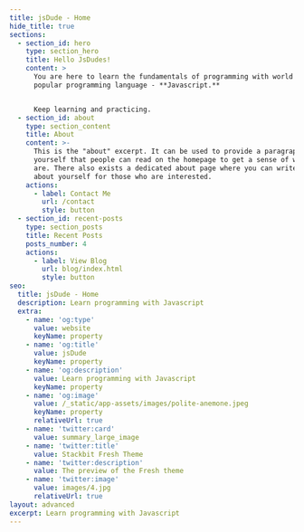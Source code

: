 ```yaml
---
title: jsDude - Home
hide_title: true
sections:
  - section_id: hero
    type: section_hero
    title: Hello JsDudes!
    content: >
      You are here to learn the fundamentals of programming with world's most
      popular programming language - **Javascript.**


      Keep learning and practicing.
  - section_id: about
    type: section_content
    title: About
    content: >-
      This is the "about" excerpt. It can be used to provide a paragraph about
      yourself that people can read on the homepage to get a sense of who you
      are. There also exists a dedicated about page where you can write more
      about yourself for those who are interested.
    actions:
      - label: Contact Me
        url: /contact
        style: button
  - section_id: recent-posts
    type: section_posts
    title: Recent Posts
    posts_number: 4
    actions:
      - label: View Blog
        url: blog/index.html
        style: button
seo:
  title: jsDude - Home
  description: Learn programming with Javascript
  extra:
    - name: 'og:type'
      value: website
      keyName: property
    - name: 'og:title'
      value: jsDude
      keyName: property
    - name: 'og:description'
      value: Learn programming with Javascript
      keyName: property
    - name: 'og:image'
      value: /_static/app-assets/images/polite-anemone.jpeg
      keyName: property
      relativeUrl: true
    - name: 'twitter:card'
      value: summary_large_image
    - name: 'twitter:title'
      value: Stackbit Fresh Theme
    - name: 'twitter:description'
      value: The preview of the Fresh theme
    - name: 'twitter:image'
      value: images/4.jpg
      relativeUrl: true
layout: advanced
excerpt: Learn programming with Javascript
---
```

